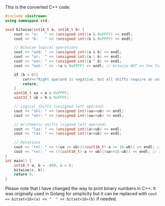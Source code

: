 This is the converted C++ code:

```cpp
#include <iostream>
using namespace std;

void bitwise(int16_t a, int16_t b) {
    cout << "a:   " << (unsigned int)(a & 0xFFFF) << endl;
    cout << "b:   " << (unsigned int)(b & 0xFFFF) << endl;

    // Bitwise logical operations
    cout << "and: " << (unsigned int)(a & b) << endl;
    cout << "or:  " << (unsigned int)(a | b) << endl;
    cout << "xor: " << (unsigned int)(a ^ b) << endl;
    cout << "not: " << ~(a & 0xFFFF) << endl; // bitwise NOT on the first integer

    if (b < 0){
        cerr<<"Right operand is negative, but all shifts require an unsigned right operand (shift distance)."<<endl;
        return;
    }
    uint16_t ua = a & 0xFFFF;
    uint32_t ub = b & 0xFFFF;

    // Logical shifts (unsigned left operand)
    cout << "shl: " << (unsigned int)(ua<<ub) << endl;
    cout << "shr: " << (unsigned int)(ua>>ub) << endl;

    // Arithmetic shifts (signed left operand)
    cout << "las: " << (unsigned int)(a<<ub) << endl;
    cout << "ras: " << (unsigned int)(a>>ub) << endl;

    // Rotations
    cout << "rol: " << ((ua << ub)|((uint16_t)-a >> 16-ub)) << endl; // left rotate
    cout << "ror: " << (((uint16_t)-a >> ub)|(ua<<16-ub)) << endl; // right rotate
}
int main() {
    int16_t a, b = -460, c = 6;
    bitwise(c, b);
    return 0;
}
```
Please note that I have changed the way to print binary numbers in C++. It was originally used in Golang for simplicity but it can be replaced with `cout << bitset<16>(a) << "  " << bitset<16>(b)` if needed.
